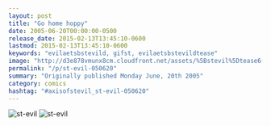 ```yaml
---
layout: post
title: "Go home hoppy"
date: 2005-06-20T00:00:00-0500
release_date: 2015-02-13T13:45:10-0600
lastmod: 2015-02-13T13:45:10-0600
keywords: "evilaetsbstevild, gifst, evilaetsbstevildtease"
image: "http://d3e878vmunx8cm.cloudfront.net/assets/%5Bstevil%5Dtease6-19-05.gif"
permalink: "/p/st-evil-050620"
summary: "Originally published Monday June, 20th 2005"
category: comics
hashtag: "#axisofstevil_st-evil-050620"
---
```


![st-evil](http://d3e878vmunx8cm.cloudfront.net/assets/%5Bstevil%5Dtease6-19-05.gif)
![st-evil](http://d3e878vmunx8cm.cloudfront.net/assets/%5Bstevil%5D6-19-05.gif)
